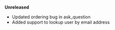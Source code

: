 **Unreleased**
* Updated ordering bug in ask_question
* Added support to lookup user by email address
